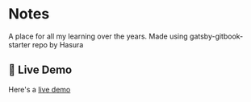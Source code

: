 # Notes
A place for all my learning over the years.
Made using gatsby-gitbook-starter repo by Hasura

## 🔗 Live Demo

Here's a [live demo](https://hrithiks-notes.netlify.app)
